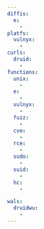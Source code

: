 ```yaml
---
diffis:
  e:
    -
platfs:
  vulnyx:
    -
curls:
  druid:
    -
functions:
  unix:
    -
  e:
    -
  vulnyx:
    -
  fuzz:
    -
  cve:
    -
  rce:
    -
  sudo:
    -
  suid:
    -
  hc:
    -

wals:
  druidwu:
    -
---
```

